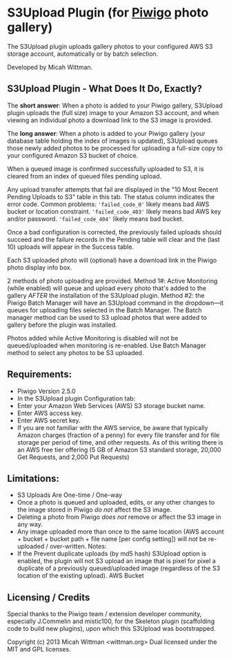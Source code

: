 # S3Upload Plugin (for [Piwigo](http://piwigo.org) photo gallery)

The S3Upload plugin uploads gallery photos to your configured AWS S3 storage account, automatically or by batch selection. 

Developed by Micah Wittman.

## S3Upload Plugin - What Does It Do, Exactly?

The **short answer**: When a photo is added to your Piwigo gallery, S3Upload plugin uploads the (full size) image to your Amazon S3 account, and when viewing an individual photo a download link to the S3 image is provided.

The **long answer**: When a photo is added to your Piwigo gallery (your database table holding the index of images is updated), S3Upload queues those newly added photos to be processed for uploading a full-size copy to your configured Amazon S3 bucket of choice.

When a queued image is confirmed successfully uploaded to S3, it is cleared from an index of queued files pending upload.

Any upload transfer attempts that fail are displayed in the "10 Most Recent Pending Uploads to S3" table in this tab. The status column indicates the error code. Common problems: `'failed_code_0'` likely means bad AWS bucket or location constraint. `'failed_code_403'` likely means bad AWS key and/or password. `'failed_code_404'` likely means bad bucket.

Once a bad configuration is corrected, the previously failed uploads should succeed and the failure records in the Pending table will clear and the (last 10) uploads will appear in the Success table.

Each S3 uploaded photo will (optional) have a download link in the Piwigo photo display info box.

2 methods of photo uploading are provided. Method 1#: Active Monitoring (while enabled) will queue and upload every photo that's added to the gallery *AFTER* the installation of the S3Upload plugin. Method #2: the Piwigo Batch Manager will have an S3Upload command in the dropdown—it queues for uploading files selected in the Batch Manager. The Batch manager method can be used to S3 upload photos that were added to gallery before the plugin was installed.

Photos added while Active Monitoring is disabled will not be queued/uploaded when monitoring is re-enabled. Use Batch Manager method to select any photos to be S3 uploaded.

## Requirements:

- Piwigo Version 2.5.0
- In the S3Upload plugin Configuration tab:
- Enter your Amazon Web Services (AWS) S3 storage bucket name.
- Enter AWS access key.
- Enter AWS secret key.
- If you are not familiar with the AWS service, be aware that typically Amazon charges (fraction of a penny) for every file transfer and for file storage per period of time, and other requests. As of this writing there is an AWS free tier offering (5 GB of Amazon S3 standard storage, 20,000 Get Requests, and 2,000 Put Requests)

## Limitations:

- S3 Uploads Are One-time / One-way
- Once a photo is queued and uploaded, edits, or any other changes to the image stored in Piwigo *do not* affect the S3 image.
- Deleting a photo from Piwigo *does not* remove or affect the S3 image in any way.
- Any image uploaded more than once to the same location (AWS account + bucket + bucket path + file name [per config setting]) will *not* be re-uploaded / over-written.
Notes:
- If the Prevent duplicate uploads (by md5 hash) S3Upload option is enabled, the plugin will not S3 upload an image that is pixel for pixel a duplicate of a previously queued/uploaded image (regardless of the S3 location of the existing upload).
AWS Bucket

## Licensing / Credits

Special thanks to the Piwigo team / extension developer community, especially J.Commelin and mistic100, for the Skeleton plugin (scaffolding code to build new plugins), upon which this S3Upload was bootstrapped.

Copyright (c) 2013 Micah Wittman <wittman.org>
Dual licensed under the MIT and GPL licenses.